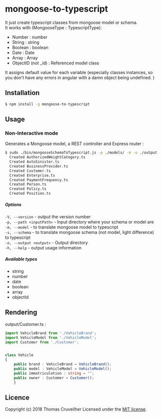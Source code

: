 # mongoose-to-typescript

It just create typescript classes from mongoose model or schema.\
It works with (MongooseType : TypescriptType):
- Number : number
- String : string
- Boolean : boolean
- Date : Date
- Array : Array
- ObjectID (not _id) : Referenced model class

It assigns default value for each variable (especially classes instances, so you don't have any errors in angular with a damn object being undefined.
)
## Installation
```bash
$ npm install -g mongoose-to-typescript
```

## Usage
### Non-Interactive mode
Generates a Mongoose model, a REST controller and Express router :
```bash
$ sudo ./bin/mongooseSchemaToTypescript.js -p ./models/ -m -o ./output
  Created AuthorizedWeightCategory.ts
  Created AutoSinister.ts
  Created BusinessProvider.ts
  Created Customer.ts
  Created Enterprise.ts
  Created PaymentFrequency.ts
  Created Person.ts
  Created Policy.ts
  Created Position.ts
```

##### Options

  `-V, --version` - output the version number\
  `-p, --path <inputPath>` - Input directory where your schema or model are\
  `-m, --model` - to translate mongoose model to typescript\
  `-s, --schema` - to translate mongoose schema (not model, light difference) to typescript\
  `-o, --output <output>` - Output directory\
    `-h, --help` - output usage information
    
##### Available types
  - string
  - number
  - date
  - boolean
  - array
  - objectId


## Rendering
output/Customer.ts :
```typescript
import VehicleBrand from './VehicleBrand';
import VehicleModel from './VehicleModel';
import Customer from './Customer';


class Vehicle
{
    public brand : VehicleBrand = VehicleBrand();
    public model : VehicleModel = VehicleModel();
    public immatriculation : string = "";
    public owner : Customer = Customer();
    }
```

## Licence

Copyright (c) 2018 Thomas Cruveilher
Licensed under the [MIT license](LICENSE).
